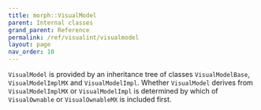 ```yaml
---
title: morph::VisualModel
parent: Internal classes
grand_parent: Reference
permalink: /ref/visualint/visualmodel
layout: page
nav_order: 10
---
```


`VisualModel` is provided by an inheritance tree of classes `VisualModelBase`, `VisualModelImplMX` and `VisualModelImpl`. Whether `VisualModel` derives from `VisualModelImplMX` or `VisualModelImpl` is determined by which of `VisualOwnable` or `VisualOwnableMX` is included first.
